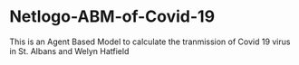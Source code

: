 # Netlogo-ABM-of-Covid-19
This is an Agent Based Model to calculate the tranmission of Covid 19 virus in St. Albans and Welyn Hatfield 
